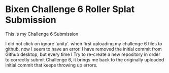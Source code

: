 # Bixen Challenge 6 Roller Splat Submission
 This is my Challenge 6 Submission


I did not click on ignore 'unity'. when first uploading my challenge 6 files to github, now I seem to have an error. I have removed  the initial commit from Github desktop, but every time I  Try to re-create a new repository in order to correctly submit Challenge 6,  it brings me back to the originally uploaded initial commit that keeps throwing up errors.
